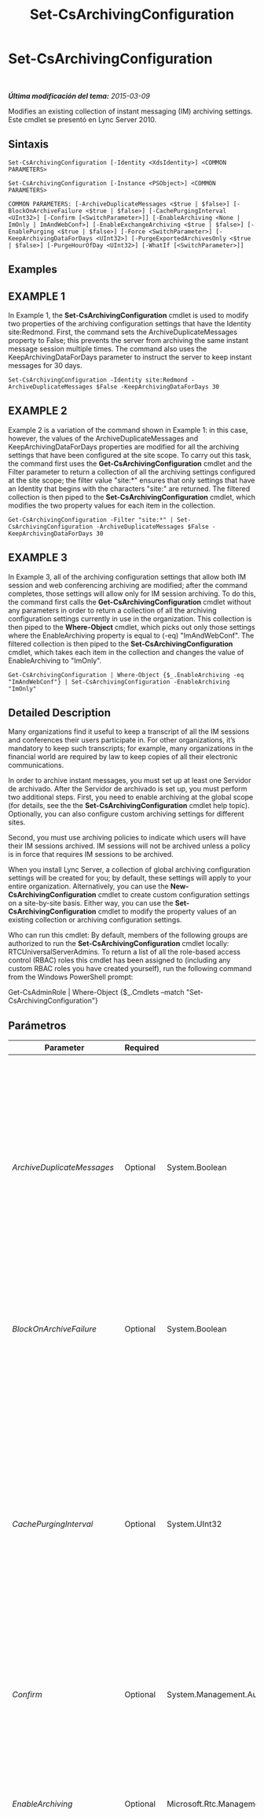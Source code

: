 ﻿---
title: Set-CsArchivingConfiguration
TOCTitle: Set-CsArchivingConfiguration
ms:assetid: f5202dc2-b3b4-48ae-93d2-d19e71847994
ms:mtpsurl: https://technet.microsoft.com/es-es/library/Gg413030(v=OCS.15)
ms:contentKeyID: 48277179
ms.date: 01/07/2017
mtps_version: v=OCS.15
ms.translationtype: HT
---

# Set-CsArchivingConfiguration

 

_**Última modificación del tema:** 2015-03-09_

Modifies an existing collection of instant messaging (IM) archiving settings. Este cmdlet se presentó en Lync Server 2010.

## Sintaxis

    Set-CsArchivingConfiguration [-Identity <XdsIdentity>] <COMMON PARAMETERS>

    Set-CsArchivingConfiguration [-Instance <PSObject>] <COMMON PARAMETERS>

    COMMON PARAMETERS: [-ArchiveDuplicateMessages <$true | $false>] [-BlockOnArchiveFailure <$true | $false>] [-CachePurgingInterval <UInt32>] [-Confirm [<SwitchParameter>]] [-EnableArchiving <None | ImOnly | ImAndWebConf>] [-EnableExchangeArchiving <$true | $false>] [-EnablePurging <$true | $false>] [-Force <SwitchParameter>] [-KeepArchivingDataForDays <UInt32>] [-PurgeExportedArchivesOnly <$true | $false>] [-PurgeHourOfDay <UInt32>] [-WhatIf [<SwitchParameter>]]

## Examples

## EXAMPLE 1

In Example 1, the **Set-CsArchivingConfiguration** cmdlet is used to modify two properties of the archiving configuration settings that have the Identity site:Redmond. First, the command sets the ArchiveDuplicateMessages property to False; this prevents the server from archiving the same instant message session multiple times. The command also uses the KeepArchivingDataForDays parameter to instruct the server to keep instant messages for 30 days.

    Set-CsArchivingConfiguration -Identity site:Redmond -ArchiveDuplicateMessages $False -KeepArchivingDataForDays 30

## EXAMPLE 2

Example 2 is a variation of the command shown in Example 1: in this case, however, the values of the ArchiveDuplicateMessages and KeepArchivingDataForDays properties are modified for all the archiving settings that have been configured at the site scope. To carry out this task, the command first uses the **Get-CsArchivingConfiguration** cmdlet and the Filter parameter to return a collection of all the archiving settings configured at the site scope; the filter value "site:\*" ensures that only settings that have an Identity that begins with the characters "site:" are returned. The filtered collection is then piped to the **Set-CsArchivingConfiguration** cmdlet, which modifies the two property values for each item in the collection.

    Get-CsArchivingConfiguration -Filter "site:*" | Set-CsArchivingConfiguration -ArchiveDuplicateMessages $False -KeepArchivingDataForDays 30

## EXAMPLE 3

In Example 3, all of the archiving configuration settings that allow both IM session and web conferencing archiving are modified; after the command completes, those settings will allow only for IM session archiving. To do this, the command first calls the **Get-CsArchivingConfiguration** cmdlet without any parameters in order to return a collection of all the archiving configuration settings currently in use in the organization. This collection is then piped to the **Where-Object** cmdlet, which picks out only those settings where the EnableArchiving property is equal to (-eq) "ImAndWebConf". The filtered collection is then piped to the **Set-CsArchivingConfiguration** cmdlet, which takes each item in the collection and changes the value of EnableArchiving to "ImOnly".

    Get-CsArchivingConfiguration | Where-Object {$_.EnableArchiving -eq "ImAndWebConf"} | Set-CsArchivingConfiguration -EnableArchiving "ImOnly"

## Detailed Description

Many organizations find it useful to keep a transcript of all the IM sessions and conferences their users participate in. For other organizations, it’s mandatory to keep such transcripts; for example, many organizations in the financial world are required by law to keep copies of all their electronic communications.

In order to archive instant messages, you must set up at least one Servidor de archivado. After the Servidor de archivado is set up, you must perform two additional steps. First, you need to enable archiving at the global scope (for details, see the the **Set-CsArchivingConfiguration** cmdlet help topic). Optionally, you can also configure custom archiving settings for different sites.

Second, you must use archiving policies to indicate which users will have their IM sessions archived. IM sessions will not be archived unless a policy is in force that requires IM sessions to be archived.

When you install Lync Server, a collection of global archiving configuration settings will be created for you; by default, these settings will apply to your entire organization. Alternatively, you can use the **New-CsArchivingConfiguration** cmdlet to create custom configuration settings on a site-by-site basis. Either way, you can use the **Set-CsArchivingConfiguration** cmdlet to modify the property values of an existing collection or archiving configuration settings.

Who can run this cmdlet: By default, members of the following groups are authorized to run the **Set-CsArchivingConfiguration** cmdlet locally: RTCUniversalServerAdmins. To return a list of all the role-based access control (RBAC) roles this cmdlet has been assigned to (including any custom RBAC roles you have created yourself), run the following command from the Windows PowerShell prompt:

Get-CsAdminRole | Where-Object {$\_.Cmdlets –match "Set-CsArchivingConfiguration"}

## Parámetros


<table>
<colgroup>
<col style="width: 25%" />
<col style="width: 25%" />
<col style="width: 25%" />
<col style="width: 25%" />
</colgroup>
<thead>
<tr class="header">
<th>Parameter</th>
<th>Required</th>
<th>Type</th>
<th>Description</th>
</tr>
</thead>
<tbody>
<tr class="odd">
<td><p><em>ArchiveDuplicateMessages</em></p></td>
<td><p>Optional</p></td>
<td><p>System.Boolean</p></td>
<td><p>Specifies how &quot;cross-pool&quot; instant messages should be archived. Consider a simple example: Ken Myer (with an account in Pool 1) sends an instant message to Pilar Ackerman, who has an account in Pool 2. Pilar, in turn, sends a reply to Ken’s instant message. If ArchiveDuplicateMessages is set to False, then (based on a built-in algorithm) the session transcript will be logged in either Pool 1 or Pool 2, but not both. If ArchiveDuplicateMessages is set to True (the default value), the transcript will be logged in both pools.</p></td>
</tr>
<tr class="even">
<td><p><em>BlockOnArchiveFailure</em></p></td>
<td><p>Optional</p></td>
<td><p>System.Boolean</p></td>
<td><p>If True, then the IM service will be suspended any time instant messages cannot be archived. If set to False (the default value), IM will continue even if instant messages cannot be archived.</p></td>
</tr>
<tr class="odd">
<td><p><em>CachePurgingInterval</em></p></td>
<td><p>Optional</p></td>
<td><p>System.UInt32</p></td>
<td><p>Indicates how often (in hours) the system is purged of transcripts where none of the participants have been enabled for archiving. By design, all group IM sessions and conferencing sessions are recorded when they take place. At the specified interval, the system determines whether any of the participants in these sessions have been enabled for archiving. If the system finds a session where none of the participants have been enabled for archiving, then that transcript will be deleted from the database.</p>
<p>The CachePurgingInterval property can be set to any integer value between 4 and 168, inclusive. The default value is 24.</p></td>
</tr>
<tr class="even">
<td><p><em>Confirm</em></p></td>
<td><p>Optional</p></td>
<td><p>System.Management.Automation.SwitchParameter</p></td>
<td><p>Se le pedirá confirmación antes de ejecutar el comando.</p></td>
</tr>
<tr class="odd">
<td><p><em>EnableArchiving</em></p></td>
<td><p>Optional</p></td>
<td><p>Microsoft.Rtc.Management.WritableConfig.Settings.Archiving.EnableArchiving</p></td>
<td><p>Indicates which items (if any) are saved to the archiving database. Valid values are:</p>
<p>None. No items are archived to the database. This is the default value.</p>
<p>ImOnly. IM sessions are archived to the database.</p>
<p>ImAndWebConf. Both IM and web conferencing sessions are archived to the database.</p></td>
</tr>
<tr class="even">
<td><p><em>EnableExchangeArchiving</em></p></td>
<td><p>Optional</p></td>
<td><p>System.Boolean</p></td>
<td><p>When set to True, Lync Server 2013 instant message and conferencing transcripts are stored in Microsoft Exchange Server 2013 rather than a separate SQL Server database. Note that if you enable Exchange archiving then users will be managed by the Exchange archiving policies instead of Lync Server 2013 archiving policies.</p>
<p>The default value is False.</p></td>
</tr>
<tr class="odd">
<td><p><em>EnablePurging</em></p></td>
<td><p>Optional</p></td>
<td><p>System.Boolean</p></td>
<td><p>If True, then archived instant messages will periodically be removed from the database, provided that these instant messages: 1) are older than the value specified in the KeepArchivingDataForDays property; or, 2) have been exported and marked for deletion.</p>
<p>If False, instant messages will not automatically be deleted from the database.</p></td>
</tr>
<tr class="even">
<td><p><em>Force</em></p></td>
<td><p>Optional</p></td>
<td><p>System.Management.Automation.SwitchParameter</p></td>
<td><p>Suppresses the display of any non-fatal error message that might arise when running the command.</p></td>
</tr>
<tr class="odd">
<td><p><em>Identity</em></p></td>
<td><p>Optional</p></td>
<td><p>Microsoft.Rtc.Management.Xds.XdsIdentity</p></td>
<td><p>Represents the unique identifier of the collection of archiving configuration settings to be modified. To modify the global settings, either leave out this parameter or use the following syntax: -Identity global. To modify settings at the site scope, use the prefix &quot;site:&quot; followed by the site name. For example: -Identity &quot;site:Redmond&quot;.</p>
<p>To modify settings assigned to an individual Registrar pool (a feature available only in Lync Server 2013) use syntax similar to this:</p>
<p>-Identity &quot;service:Registrar:atl-cs-001.litwareinc.com&quot;</p></td>
</tr>
<tr class="even">
<td><p><em>Instance</em></p></td>
<td><p>Optional</p></td>
<td><p>ArchivingSettings object</p></td>
<td><p>Permite transmitir una referencia a un objeto en el cmdlet en lugar de establecer valores de parámetro independientes.</p></td>
</tr>
<tr class="odd">
<td><p><em>KeepArchivingDataForDays</em></p></td>
<td><p>Optional</p></td>
<td><p>System.UInt32</p></td>
<td><p>Number of days (between 1 and 2562) that archived instant messages are kept in the database before being automatically deleted. The default value is 14.</p>
<p>This property takes effect only if EnablePurging has been set to True.</p></td>
</tr>
<tr class="even">
<td><p><em>PurgeExportedArchivesOnly</em></p></td>
<td><p>Optional</p></td>
<td><p>System.Boolean</p></td>
<td><p>If True, then the system will only purge instant messages that have been exported (and, as a result, have been marked for deletion). Instant messages that have not been exported will remain in the database, even if those instant messages are older than the value specified by the KeepArchivingDataForDays property.</p></td>
</tr>
<tr class="odd">
<td><p><em>PurgeHourOfDay</em></p></td>
<td><p>Optional</p></td>
<td><p>System.UInt32</p></td>
<td><p>Indicates the time of day when expired records are deleted from the archiving database. The time of day is specified using a 24-hour clock, with 0 representing midnight (12:00 AM) and 23 representing 11:00 PM. Note that you can only specify the hour of the day. This means that you can schedule purging to take place at 4:00 AM but you cannot schedule it to take place at, for instance, 4:30 AM or 4:15 AM. The default value is 2 (2:00 AM).</p>
<p>Database purging takes place only if the EnablePurging property is set to True.</p></td>
</tr>
<tr class="even">
<td><p><em>WhatIf</em></p></td>
<td><p>Optional</p></td>
<td><p>System.Management.Automation.SwitchParameter</p></td>
<td><p>Describe qué sucedería si se ejecutara el comando sin ejecutarlo realmente.</p></td>
</tr>
</tbody>
</table>


## Input Types

Microsoft.Rtc.Management.WritableConfig.Settings.Archiving.ArchivingSettings object. The **Set-CsArchivingConfiguration** cmdlet accepts pipelined input of archiving configuration objects.

## Return Types

The **Set-CsArchivingConfiguration** cmdlet does not return a value or object. Instead, the cmdlet configures instances of the Microsoft.Rtc.Management.WritableConfig.Settings.Archiving.ArchivingSettings object.

## Vea también

#### Otros recursos

[Get-CsArchivingConfiguration](get-csarchivingconfiguration.md)  
[New-CsArchivingConfiguration](new-csarchivingconfiguration.md)  
[Remove-CsArchivingConfiguration](remove-csarchivingconfiguration.md)  
[Set-CsArchivingServer](set-csarchivingserver.md)

